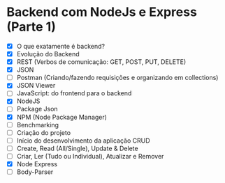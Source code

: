 # Backend com NodeJs e Express (Parte 1)

- [x] O que exatamente é backend?
- [x] Evolução do Backend
- [x] REST (Verbos de comunicação: GET, POST, PUT, DELETE)
- [x] JSON
- [ ] Postman (Criando/fazendo requisições e organizando em collections)
- [x] JSON Viewer
- [ ] JavaScript: do frontend para o backend
- [x] NodeJS
- [ ] Package Json
- [x] NPM (Node Package Manager)
- [ ] Benchmarking
- [ ] Criação do projeto
- [ ] Início do desenvolvimento da aplicação CRUD
- [ ] Create, Read (All/Single), Update & Delete
- [ ] Criar, Ler (Tudo ou Individual), Atualizar e Remover
- [x] Node Express
- [ ] Body-Parser